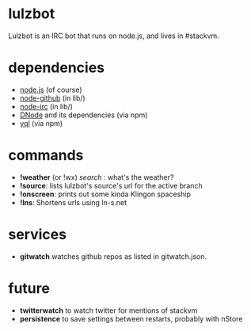 # lulzbot
Lulzbot is an IRC bot that runs on node.js, and lives in #stackvm.

# dependencies

* [node.js](http://nodejs.org) (of course)
* [node-github](http://github.com/ajaxorg/node-github) (in lib/)
* [node-irc](http://github.com/martynsmith/node-irc) (in lib/)
* [DNode](http://github.com/substack/dnode) and its dependencies (via npm)
* [yql](http://github.com/drgath/node-yql) (via npm)


# commands

* **!weather** (or !wx) *search* : what's the weather?
* **!source**: lists lulzbot's source's url for the active branch
* **!onscreen**: prints out some kinda Klingon spaceship
* **!lns**: Shortens urls using ln-s.net

# services

* **gitwatch** watches github repos as listed in gitwatch.json.

# future

* **twitterwatch** to watch twitter for mentions of stackvm
* **persistence** to save settings between restarts, probably with nStore
